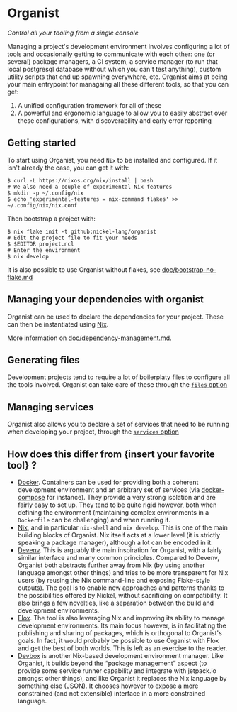 # Organist

_Control all your tooling from a single console_

Managing a project's development environment involves configuring a lot of tools and occasionally getting to communicate with each other: one (or several) package managers, a CI system, a service manager (to run that local postgresql database without which you can't test anything), custom utility scripts that end up spawning everywhere, etc.
Organist aims at being your main entrypoint for managaing all these different tools, so that you can get:

1. A unified configuration framework for all of these
2. A powerful and ergonomic language to allow you to easily abstract over these configurations, with discoverability and early error reporting

## Getting started

To start using Organist, you need `Nix` to be installed and configured.
If it isn't already the case, you can get it with:

```console
$ curl -L https://nixos.org/nix/install | bash
# We also need a couple of experimental Nix features
$ mkdir -p ~/.config/nix
$ echo 'experimental-features = nix-command flakes' >> ~/.config/nix/nix.conf
```

Then bootstrap a project with:

```console
$ nix flake init -t github:nickel-lang/organist
# Edit the project file to fit your needs
$ $EDITOR project.ncl
# Enter the environment
$ nix develop
```

It is also possible to use Organist without flakes, see [doc/bootstrap-no-flake.md](doc/bootstrap-no-flake.md)

## Managing your dependencies with organist

Organist can be used to declare the dependencies for your project.
These can then be instantiated using [Nix](https://nixos.org/nix).

More information on [doc/dependency-management.md](doc/dependency-management.md).

## Generating files

Development projects tend to require a lot of boilerplaty files to configure
all the tools involved.
Organist can take care of these through the [`files` option](doc/filegen.md)

## Managing services

Organist also allows you to declare a set of services that need to be running when developing your project, through the [`services` option](doc/services.md)

## How does this differ from {insert your favorite tool} ?

- [Docker](https://docs.docker.com/desktop/).
    Containers can be used for providing both a coherent development environment and an arbitrary set of services (via [docker-compose](https://docs.docker.com/compose/) for instance).
    They provide a very strong isolation and are fairly easy to set up.
    They tend to be quite rigid however, both when defining the environment (maintaining complex environments in a `Dockerfile` can be challenging) and when running it.
- [Nix](https://github.com/nixos/nix), and in particular `nix-shell` and `nix develop`.
    This is one of the main building blocks of Organist.
    Nix itself acts at a lower level (it is strictly speaking a package manager), although a lot can be encoded in it.
- [Devenv](https://devenv.sh).
    This is arguably the main inspiration for Organist, with a fairly similar interface and many common principles.
    Compared to Devenv, Organist both abstracts further away from Nix (by using another language amongst other things) and tries to be more transparent for Nix users (by reusing the Nix command-line and exposing Flake-style outputs).
    The goal is to enable new approaches and patterns thanks to the possibilities offered by Nickel, without sacrificing on compatibility.
    It also brings a few novelties, like a separation between the build and development environments.
- [Flox](https://flox.dev).
    The tool is also leveraging Nix and improving its ability to manage development environments.
    Its main focus however, is in facilitating the publishing and sharing of packages, which is orthogonal to Organist's goals.
    In fact, it would probably be possible to use Organist with Flox and get the best of both worlds.
    This is left as an exercise to the reader.
- [Devbox](https://www.jetpack.io/devbox/) is another Nix-based development environment manager.
    Like Organist, it builds beyond the “package management” aspect (to provide some service runner capability and integrate with jetpack.io amongst other things), and like Organist it replaces the Nix language by something else (JSON).
    It chooses however to expose a more constrained (and not extensible) interface in a more constrained language.

